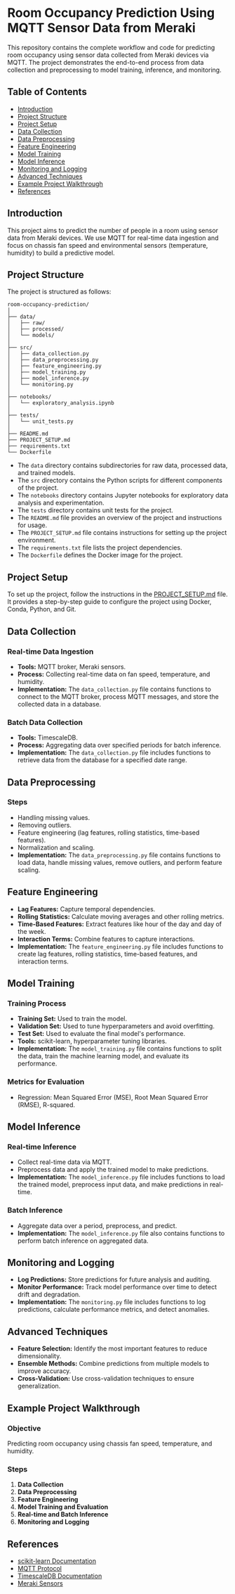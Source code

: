# Room Occupancy Prediction Using MQTT Sensor Data from Meraki

This repository contains the complete workflow and code for predicting room occupancy using sensor data collected from Meraki devices via MQTT. The project demonstrates the end-to-end process from data collection and preprocessing to model training, inference, and monitoring.

## Table of Contents
- [Introduction](#introduction)
- [Project Structure](#project-structure)
- [Project Setup](#project-setup)
- [Data Collection](#data-collection)
- [Data Preprocessing](#data-preprocessing)
- [Feature Engineering](#feature-engineering)
- [Model Training](#model-training)
- [Model Inference](#model-inference)
- [Monitoring and Logging](#monitoring-and-logging)
- [Advanced Techniques](#advanced-techniques)
- [Example Project Walkthrough](#example-project-walkthrough)
- [References](#references)

## Introduction
This project aims to predict the number of people in a room using sensor data from Meraki devices. We use MQTT for real-time data ingestion and focus on chassis fan speed and environmental sensors (temperature, humidity) to build a predictive model.

## Project Structure
The project is structured as follows:

```
room-occupancy-prediction/
│
├── data/
│   ├── raw/
│   ├── processed/
│   └── models/
│
├── src/
│   ├── data_collection.py
│   ├── data_preprocessing.py
│   ├── feature_engineering.py
│   ├── model_training.py
│   ├── model_inference.py
│   └── monitoring.py
│
├── notebooks/
│   └── exploratory_analysis.ipynb
│
├── tests/
│   └── unit_tests.py
│
├── README.md
├── PROJECT_SETUP.md
├── requirements.txt
└── Dockerfile
```

- The `data` directory contains subdirectories for raw data, processed data, and trained models.
- The `src` directory contains the Python scripts for different components of the project.
- The `notebooks` directory contains Jupyter notebooks for exploratory data analysis and experimentation.
- The `tests` directory contains unit tests for the project.
- The `README.md` file provides an overview of the project and instructions for usage.
- The `PROJECT_SETUP.md` file contains instructions for setting up the project environment.
- The `requirements.txt` file lists the project dependencies.
- The `Dockerfile` defines the Docker image for the project.

## Project Setup
To set up the project, follow the instructions in the [PROJECT_SETUP.md](PROJECT_SETUP.md) file. It provides a step-by-step guide to configure the project using Docker, Conda, Python, and Git.

## Data Collection
### Real-time Data Ingestion
- **Tools:** MQTT broker, Meraki sensors.
- **Process:** Collecting real-time data on fan speed, temperature, and humidity.
- **Implementation:** The `data_collection.py` file contains functions to connect to the MQTT broker, process MQTT messages, and store the collected data in a database.

### Batch Data Collection
- **Tools:** TimescaleDB.
- **Process:** Aggregating data over specified periods for batch inference.
- **Implementation:** The `data_collection.py` file includes functions to retrieve data from the database for a specified date range.

## Data Preprocessing
### Steps
- Handling missing values.
- Removing outliers.
- Feature engineering (lag features, rolling statistics, time-based features).
- Normalization and scaling.
- **Implementation:** The `data_preprocessing.py` file contains functions to load data, handle missing values, remove outliers, and perform feature scaling.

## Feature Engineering
- **Lag Features:** Capture temporal dependencies.
- **Rolling Statistics:** Calculate moving averages and other rolling metrics.
- **Time-Based Features:** Extract features like hour of the day and day of the week.
- **Interaction Terms:** Combine features to capture interactions.
- **Implementation:** The `feature_engineering.py` file includes functions to create lag features, rolling statistics, time-based features, and interaction terms.

## Model Training
### Training Process
- **Training Set:** Used to train the model.
- **Validation Set:** Used to tune hyperparameters and avoid overfitting.
- **Test Set:** Used to evaluate the final model's performance.
- **Tools:** scikit-learn, hyperparameter tuning libraries.
- **Implementation:** The `model_training.py` file contains functions to split the data, train the machine learning model, and evaluate its performance.

### Metrics for Evaluation
- Regression: Mean Squared Error (MSE), Root Mean Squared Error (RMSE), R-squared.

## Model Inference
### Real-time Inference
- Collect real-time data via MQTT.
- Preprocess data and apply the trained model to make predictions.
- **Implementation:** The `model_inference.py` file includes functions to load the trained model, preprocess input data, and make predictions in real-time.

### Batch Inference
- Aggregate data over a period, preprocess, and predict.
- **Implementation:** The `model_inference.py` file also contains functions to perform batch inference on aggregated data.

## Monitoring and Logging
- **Log Predictions:** Store predictions for future analysis and auditing.
- **Monitor Performance:** Track model performance over time to detect drift and degradation.
- **Implementation:** The `monitoring.py` file includes functions to log predictions, calculate performance metrics, and detect anomalies.

## Advanced Techniques
- **Feature Selection:** Identify the most important features to reduce dimensionality.
- **Ensemble Methods:** Combine predictions from multiple models to improve accuracy.
- **Cross-Validation:** Use cross-validation techniques to ensure generalization.

## Example Project Walkthrough
### Objective
Predicting room occupancy using chassis fan speed, temperature, and humidity.

### Steps
1. **Data Collection**
2. **Data Preprocessing**
3. **Feature Engineering**
4. **Model Training and Evaluation**
5. **Real-time and Batch Inference**
6. **Monitoring and Logging**

## References
- [scikit-learn Documentation](https://scikit-learn.org/stable/documentation.html)
- [MQTT Protocol](https://mqtt.org/)
- [TimescaleDB Documentation](https://docs.timescale.com/latest/main)
- [Meraki Sensors](https://meraki.cisco.com/products/sensors)
